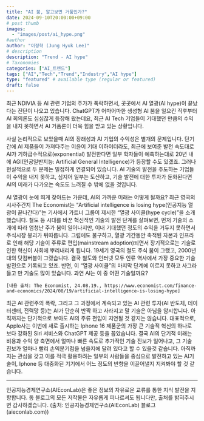 ```yaml
---
title: "AI 붐, 알고보면 거품인가?"
date: 2024-09-10T20:00:00+09:00
# post thumb
images:
  - "images/post/ai_hype.png"
#author
author: "이정혁 (Jung Hyuk Lee)"
# description
description: "Trend - AI hype"
# Taxonomies
categories: ["AI_트렌드"]
tags: ["AI","Tech","Trend","Industry","AI hype"]
type: "featured" # available type (regular or featured)
draft: false
---
```


최근 NDIVIA 등 AI 관련 기업의 주가가 폭락하면서, 곳곳에서 AI 열광(AI hype)이 끝났다는 진단이 나오고 있습니다. 
ChatGPT가 어마어마한 생성형 AI 붐을 일으킨 직후부터 AI 회의론도 심심찮게 등장해 왔는데요, 최근 AI Tech 기업들이 기대했던 만큼의 수익을 내지 못하면서 AI 거품론이 더욱 힘을 받고 있는 상황입니다.

사실 논리적으로 보았을때 AI의 장래성과 AI 기업의 수익성은 별개의 문제입니다. 
단기간에 AI 제품들이 가져다주는 이윤이 기대 이하이더라도, 최근에 보여준 발전 속도대로 AI가 기하급수적으로(exponential) 발전한다면 일부 학자들이 예측하는대로 20년 내에 AGI(인공일반지능: Artificial General Intelligence)가 등장할 수도 있겠죠. 
그러나 현실적으로 두 문제는 밀접하게 연결되어 있습니다. AI 기술의 발전을 주도하는 기업들이 수익을 내지 못하고, 심지어 일부는 도산하고, 기술 발전에 대한 투자가 둔화된다면 AI의 미래가 다가오는 속도도 느려질 수 밖에 없을 것입니다.

AI 열광이 눈에 띄게 잦아드는 가운데, AI의 가까운 미래는 어떻게 될까요? 
최근 영국의 시사주간지 The Economist는 “Artificial intelligence is losing hype(인공지능 열광이 끝나간다)”는 기사에서 가트너 그룹이 제시한 “열광 사이클(hype cycle)”을 소개했습니다. 
철도 등 시대를 바꾼 혁신적인 기술의 발전 단계를 살펴보면, 먼저 기술의 소개에 따라 엄청난 주가 붐이 일어나지만, 이내 기대했던 정도의 수익을 거두지 못하면서 주식시장 붕괴가 뒤따릅니다. 
그럼에도 불구하고, 열광 기간동안 축적된 자본과 인프라로 인해 해당 기술이 주류로 편입(mainstream adoption)되면서 장기적으로는 기술로 인한 혁신이 사회에 뿌리내리게 됩니다. 
19세기 영국의 철도 주식 붐이 그랬고, 2000년대의 닷컴버블이 그랬습니다. 결국 철도와 인터넷 모두 인류 역사에서 가장 중요한 기술 발전으로 기록되고 있죠. 
반면, 이 “열광 사이클”의 마지막 단계에 이르지 못하고 사그라들고 만 기술도 많이 있습니다. 과연 AI는 이 중 어떤 기술일까요?

    [내용 출처: The Economist, 24.08.19., https://www.economist.com/finance-and-economics/2024/08/19/artificial-intelligence-is-losing-hype]
    
최근 AI 관련주의 폭락, 그리고 그 과정에서 계속되고 있는 AI 관련 투자(AI 반도체, 데이터센터, 전력망 등)는 AI가 단순히 반짝 하고 사라지고 말 기술은 아님을 암시합니다. 
아직까지는 단기적으로 보아도 AI의 주류 편입이 지연될 것 같지는 않습니다. 대표적으로, Apple사는 이번에 새로 출시하는 Iphone 16 제품군의 가장 큰 기술적 혁신의 하나로 보다 강화된 Siri 서비스와 ChatGPT 제공 등을 꼽았습니다. 
결국 AI의 단기적 미래는 비용과 수익 양 측면에서 얼마나 빠른 속도로 추가적인 기술 진보가 일어나고, 그 기술 진보가 얼마나 빨리 손익분기점을 넘을지에 달려 있다고 할 수 있을것 같습니다.
아직까지는 관심을 갖고 이를 적극 활용하려는 일부의 사람들을 중심으로 발전하고 있는 AI기술이, Iphone 등 대중화된 기기에서 어느 정도의 반향을 이끌어낼지 지켜봐야 할 것 같습니다.  

<hr>

인공지능경제연구소(AIEconLab)은 좋은 정보의 자유로운 교류를 통한 지식 발전을 지향합니다. 동 블로그의 모든 저작물은 자유롭게 퍼나르셔도 됩니다만, 출처를 밝혀주시면 감사하겠습니다. 
(출처: 인공지능경제연구소(AIEconLab) 블로그(aieconlab.com))
